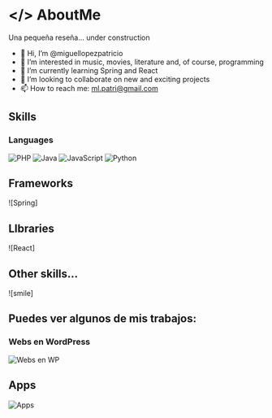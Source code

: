 # </> AboutMe
Una pequeña reseña... under construction

- 👋 Hi, I’m @miguellopezpatricio
- 👀 I’m interested in music, movies, literature and, of course, programming
- 🌱 I’m currently learning Spring and React
- 💞️ I’m looking to collaborate on new and exciting projects
- 📫 How to reach me: ml.patri@gmail.com

<!---
miguellopezpatricio/miguellopezpatricio is a ✨ special ✨ repository because its `README.md` (this file) appears on your GitHub profile.
You can click the Preview link to take a look at your changes.
--->

## Skills
### Languages
![PHP](https://github.com/miguellopezpatricio/miguellopezpatricio/blob/php.png)
![Java](https://github.com/miguellopezpatricio/miguellopezpatricio/blob/java.png)
![JavaScript](https://github.com/miguellopezpatricio/miguellopezpatricio/blob/js.png)
![Python](https://github.com/miguellopezpatricio/miguellopezpatricio/blob/python.png)
## Frameworks
![Spring]
## LIbraries
![React]
## Other skills...
![smile]


## Puedes ver algunos de mis trabajos:

### Webs en WordPress
![Webs en WP](https://github.com/miguellopezpatricio/miguellopezpatricio/blob/webs.gif)

## Apps 
![Apps](https://github.com/miguellopezpatricio/miguellopezpatricio/blob/apps.gif)
